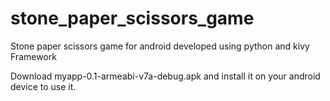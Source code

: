 # stone_paper_scissors_game
Stone paper scissors game for android developed using python and  kivy Framework 

Download myapp-0.1-armeabi-v7a-debug.apk and install it on your android device to use it.
